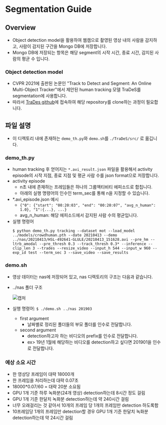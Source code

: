 # Segmentation Guide
## Overview
- Object detection model을 활용하여 웹캠으로 촬영된 영상 내의 사람을 감지하고, 사람이 감지된 구간을 Mongo DB에 저장합니다.
- Mongo DB에 저장되는 항목은 해당 segment의 시작 시간, 종료 시간, 감지된 사람의 평균 수 입니다.

### Object detection model
- CVPR 2021에 출판된 논문인 "Track to Detect and Segment: An Online Multi-Object Tracker"에서 제안된 human tracking 모델 TraDeS를 segmentation에 사용합니다.
- 따라서 [TraDes github](https://github.com/JialianW/TraDeS)에 접속하여 해당 repository를 clone하는 과정이 필요합니다.


## 파일 설명
- 이 디렉토리 내에 존재하는 `demo_th.py`와 `demo.sh`를 `./TraDeS/src/` 로 옮깁니다.
### demo_th.py
- human tracking 후 얻어지는 `*.avi_result.json` 파일을 활용해서 activity episode의 시작 지점, 종료 지점 및 평균 사람 수를 json format으로 저장합니다.
- activity episode
    - n초 내에 존재하는 프레임들은 하나의 그룹액티비티 에피소드로 합칩니다.
    - 아래의 실행 명령어의 인수인 term_sec를 통해 n을 지정할 수 있습니다.
- *.avi_episode.json 예시
    - `{"0": {"start": "00:20:03", "end": "00:20:07", "avg_n_human": 1.0}, "1":{...}, ...}`
    - avg_n_human: 해당 에피소드에서 감지된 사람 수의 평균입니다.
- 실행 명령어
    ```
    $ python demo_th.py tracking --dataset mot --load_model ../models/crowdhuman.pth --date 20210413 --demo ../nas/20210413/HSL-492641-GLULE/20210413_151628.avi --pre_hm --ltrb_amodal --pre_thresh 0.3 --track_thresh 0.3* --inference --clip_len 3 --trades --resize_video --input_h 544 --input_w 960 --exp_id test --term_sec 3 --save_video --save_results
    ```

### demo.sh
- 영상 데이터는 nas에 저장되어 있고, nas 디렉토리의 구조는 다음과 같습니다.
- ../nas 폴더 구조


    ![캡처](https://user-images.githubusercontent.com/27489013/135263123-d0e475c6-33a6-4e52-a011-3ac9eaea1049.JPG)

    
- 실행 명령어:  `$ ./demo.sh ../nas 201903`
    - first argument
        - 날짜별로 정리된 폴더들의 부모 폴더를 인수로 전달합니다.
    - second argument
        - detection하고자 하는 비디오의 prefix를 인수로 전달합니다.
        - ex> 19년 1월에 해당하는 비디오를 detection하고 싶다면 201901을 인수로 전달합니다.


### 예상 소요 시간

- 한 영상당 프레임이 대략 18000개
- 한 프레임을 처리하는데 대략 0.07초
- 18000*0.07/60 = 대략 20분 소요됨
- GPU 1개 기준 하루 녹화분(24개 영상) detection하는데 8시간 정도 걸림
- GPU 1개 기준 한달치 녹화분 detection하는데 약 240시간 걸림
- 너무 오래걸리는 것 같아서 10개의 프레임 당 1개의 프레임만 detection 하도록함
- 10프레임당 1개의 프레임만 detection할 경우 GPU 1개 기준 한달치 녹화분 detection하는데 약 24시간 걸림